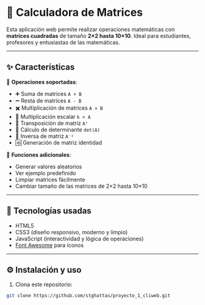 # 🧮 Calculadora de Matrices

Esta aplicación web permite realizar operaciones matemáticas con **matrices cuadradas** de tamaño **2×2 hasta 10×10**. Ideal para estudiantes, profesores y entusiastas de las matemáticas.

---

## ✨ Características

🔢 **Operaciones soportadas**:

- ➕ Suma de matrices `A + B`  
- ➖ Resta de matrices `A - B`  
- ✖️ Multiplicación de matrices `A × B`  
- 🌟 Multiplicación escalar `k × A`  
- 🔁 Transposición de matriz `Aᵗ`  
- 📐 Cálculo de determinante `det(A)`  
- 🔄 Inversa de matriz `A⁻¹`  
- 🆔 Generación de matriz identidad

🧰 **Funciones adicionales**:
- Generar valores aleatorios
- Ver ejemplo predefinido
- Limpiar matrices fácilmente
- Cambiar tamaño de las matrices de 2×2 hasta 10×10

---

## 🚀 Tecnologías usadas

- HTML5
- CSS3 (diseño responsivo, moderno y limpio)
- JavaScript (interactividad y lógica de operaciones)
- [Font Awesome](https://fontawesome.com) para íconos

---

## ⚙️ Instalación y uso

1. Clona este repositorio:

```bash
git clone https://github.com/stghattas/proyecto_1_cliweb.git
